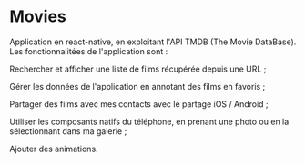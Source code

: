 # Movies

Application en react-native, en exploitant l'API TMDB (The Movie DataBase). Les fonctionnalitées de l'application sont :

 Rechercher et afficher une liste de films récupérée depuis une URL ; 
 
 Gérer les données de l'application en annotant des films en favoris ; 
 
 Partager des films avec mes contacts avec le partage iOS / Android ; 
 
 Utiliser les composants natifs du téléphone, en prenant une photo ou en la sélectionnant dans ma galerie ; 
 
 Ajouter des animations.
